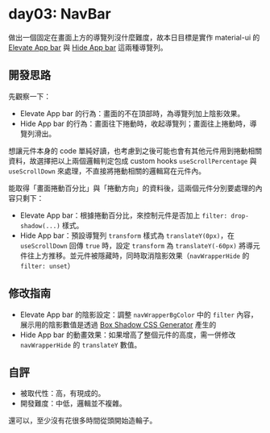 # day03: NavBar

做出一個固定在畫面上方的導覽列沒什麼難度，故本日目標是實作 material-ui 的 [Elevate App bar](https://mui.com/material-ui/react-app-bar/#elevate-app-bar) 與 [Hide App bar](https://mui.com/material-ui/react-app-bar/#hide-app-bar) 這兩種導覽列。

## 開發思路

先觀察一下：
- Elevate App bar 的行為：畫面的不在頂部時，為導覽列加上陰影效果。
- Hide App bar 的行為：畫面往下捲動時，收起導覽列；畫面往上捲動時，導覽列滑出。

想讓元件本身的 code 單純好讀，也考慮到之後可能也會有其他元件用到捲動相關資料，故選擇把以上兩個邏輯判定包成 custom hooks `useScrollPercentage` 與 `useScrollDown` 來處理，不直接將捲動相關的邏輯寫在元件內。

能取得「畫面捲動百分比」與「捲動方向」的資料後，這兩個元件分別要處理的內容只剩下：
- Elevate App bar：根據捲動百分比，來控制元件是否加上 `filter: drop-shadow(...)` 樣式。
- Hide App bar：預設導覽列 `transform` 樣式為 `translateY(0px)`，在 `useScrollDown` 回傳 `true` 時，設定 `transform` 為 `translateY(-60px)` 將導元件往上方推移。並元件被隱藏時，同時取消陰影效果（`navWrapperHide` 的 `filter: unset`）

## 修改指南

- Elevate App bar 的陰影設定：調整 `navWrapperBgColor` 中的 `filter` 內容，展示用的陰影數值是透過 [Box Shadow CSS Generator](https://cssgenerator.org/box-shadow-css-generator.html) 產生的
- Hide App bar 的動畫效果：如果增高了整個元件的高度，需一併修改 `navWrapperHide` 的 `translateY` 數值。

## 自評

- 被取代性：高，有現成的。
- 開發難度：中低，邏輯並不複雜。

還可以，至少沒有花很多時間從頭開始造輪子。